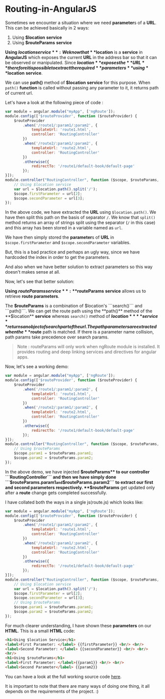 # Routing-in-AngularJS

Sometimes we encounter a situation where we need **parameter**s of a **URL**. This can be achieved basically in 2 ways:

1. Using **$location** **service**
2. Using **$routeParams** **service**

**Using $location service**: We know that **$location** is a **service** in **AngularJS** which exposes the current **URL** in the address bar so that it can be observed or manipulated. Since **$location** exposes the **URL** therefore it is possible to extract the required **parameters** using **$location** **service**.

We can use **path()** method of **$location** **service** for this purpose. When ```path()``` **function** is called without passing any parameter to it, it returns path of current url.

Let's have a look at the following piece of code :

```JavaScript
var module = angular.module("myApp", ['ngRoute']);
module.config(['$routeProvider', function ($routeProvider) {
    $routeProvider
        .when('/route1/:param1/:param2', {
            templateUrl: 'route1.html',
            controller: 'RoutingController'
        })
        .when('/route2/:param1/:param2', {
            templateUrl: 'route2.html',
            controller: 'RoutingController'
        })
        .otherwise({
            redirectTo: '/route1/default-book/default-page'
        });
}]);
module.controller("RoutingController", function ($scope, $routeParams, $location) {
    // Using $location service
    var url = $location.path().split('/');
    $scope.firstParameter = url[2];
    $scope.secondParameter = url[3];
});
```

In the above code, we have extracted the **URL** using ```$location.path()```. We have then split this path on the basis of separator ```/```. We know that ```split()``` method returns an array of strings split using the separator (```/``` in this case) and this array has been stored in a variable named as ```url```.

We have then simply stored the **parameter**s of **URL** in ```$scope.firstParameter``` and ```$scope.secondParameter``` variables.

But, this is a bad practice and perhaps an ugly way, since we have hardcoded the index in order to get the parameters.

And also when we have better solution to extract parameters so this way doesn't makes sense at all.

Now, let's see that better solution:

**Using $routeParams service**: **$routeParams** **service** allows us to retrieve **route parameters**.

The **$routeParams** is a combination of $location's ```search()``` and ```path()```. We can get the route path using the **path()** method of the **$location** **service** whereas ```search()``` method of **$location** **service** returns an object of search part of the url. The path parameters are extracted when the **$route** path is matched. If there is a parameter name collision, path params take precedence over search params.

> Note : routeParams will only work when ngRoute module is installed. It provides routing and deep linking services and directives for angular apps.

Now, let's see a working demo:

```JavaScript
var module = angular.module("myApp", ['ngRoute']);
module.config(['$routeProvider', function ($routeProvider) {
    $routeProvider
        .when('/route1/:param1/:param2', {
            templateUrl: 'route1.html',
            controller: 'RoutingController'
        })
        .when('/route2/:param1/:param2', {
            templateUrl: 'route2.html',
            controller: 'RoutingController'
        })
        .otherwise({
            redirectTo: '/route1/default-book/default-page'
        });
}]);
module.controller("RoutingController", function ($scope, $routeParams, $location) {
    // Using $routeParams
    $scope.param1 = $routeParams.param1;
    $scope.param2 = $routeParams.param2;
});
```

In the above demo, we have injected **$routeParams** to our controller ```RoutingController``` and then we have simply done ```$routeParams.param1``` and ```$routeParams.param2``` to extract our first and second parameters respectively. **$routeParams** get updated only after a **route** change gets completed successfully.

I have collated both the ways in a single js(route.js) which looks like:

```JavaScript
var module = angular.module("myApp", ['ngRoute']);
module.config(['$routeProvider', function ($routeProvider) {
    $routeProvider
        .when('/route1/:param1/:param2', {
            templateUrl: 'route1.html',
            controller: 'RoutingController'
        })
        .when('/route2/:param1/:param2', {
            templateUrl: 'route2.html',
            controller: 'RoutingController'
        })
        .otherwise({
            redirectTo: '/route1/default-book/default-page'
        });
}]);
module.controller("RoutingController", function ($scope, $routeParams, $location) {
    // Using $location service
    var url = $location.path().split('/');
    $scope.firstParameter = url[2];
    $scope.secondParameter = url[3];
    // Using $routeParams
    $scope.param1 = $routeParams.param1;
    $scope.param2 = $routeParams.param2;
});
```

For much clearer understanding, I have shown these **parameters** on our **HTML**. This is a small **HTML** code:

```HTML
<h1>Using $location Service</h1>
<label>First Parameter: </label> {{firstParameter}} <br/> <br/>
<label>Second Parameter: </label> {{secondParameter}} <br/> <br/>
<hr/>
<h1>Using $routeParams</h1>
<label>First Parameter: </label>{{param1}} <br/> <br/>
<label>Second Parameter</label> {{param2}}
```

You can have a look at the full working source code [here](https://github.com/NamitaMalik/routeParams-in-AngularJS).

It is important to note that there are many ways of doing one thing, it all depends on the requirements of the project. :)